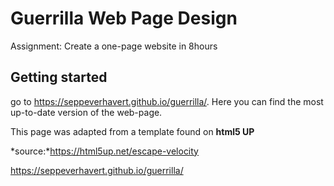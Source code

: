 # Guerrilla Web Page Design
Assignment: Create a one-page website in 8hours

## Getting started
go to https://seppeverhavert.github.io/guerrilla/.
Here you can find the most up-to-date version of the web-page.



This page was adapted from a template found on **html5 UP**

*source:*https://html5up.net/escape-velocity

https://seppeverhavert.github.io/guerrilla/
